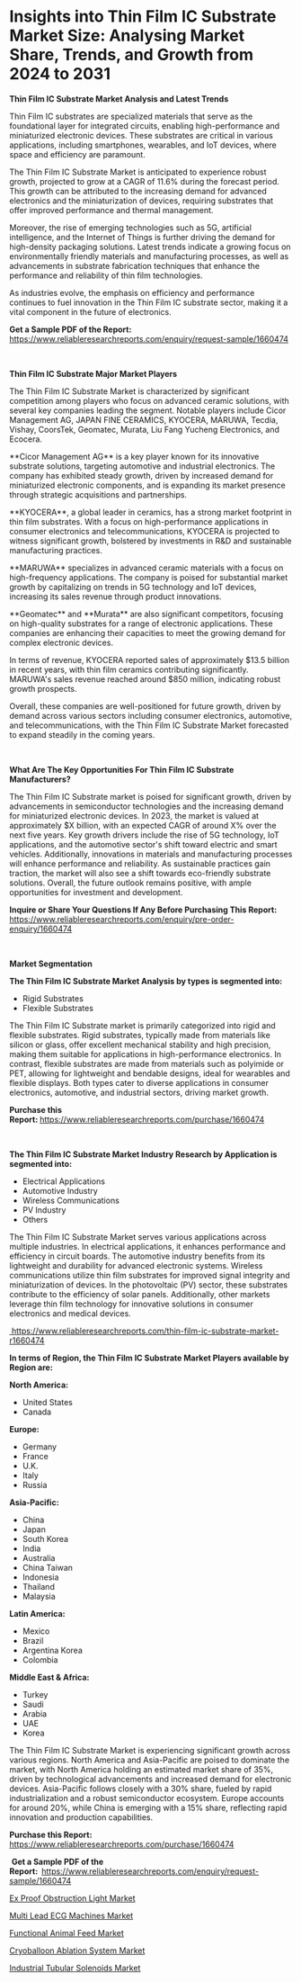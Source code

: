 <p><h1>Insights into Thin Film IC Substrate Market Size: Analysing Market Share, Trends, and Growth from 2024 to 2031</h1></p><p><strong>Thin Film IC Substrate Market Analysis and Latest Trends</strong></p>
<p><p>Thin Film IC substrates are specialized materials that serve as the foundational layer for integrated circuits, enabling high-performance and miniaturized electronic devices. These substrates are critical in various applications, including smartphones, wearables, and IoT devices, where space and efficiency are paramount.</p><p>The Thin Film IC Substrate Market is anticipated to experience robust growth, projected to grow at a CAGR of 11.6% during the forecast period. This growth can be attributed to the increasing demand for advanced electronics and the miniaturization of devices, requiring substrates that offer improved performance and thermal management. </p><p>Moreover, the rise of emerging technologies such as 5G, artificial intelligence, and the Internet of Things is further driving the demand for high-density packaging solutions. Latest trends indicate a growing focus on environmentally friendly materials and manufacturing processes, as well as advancements in substrate fabrication techniques that enhance the performance and reliability of thin film technologies.</p><p>As industries evolve, the emphasis on efficiency and performance continues to fuel innovation in the Thin Film IC substrate sector, making it a vital component in the future of electronics.</p></p>
<p><strong>Get a Sample PDF of the Report:&nbsp;</strong> <a href="https://www.reliableresearchreports.com/enquiry/request-sample/1660474?utm_campaign=28&utm_medium=2&utm_source=Github&utm_content=ia&utm_term=26102024&utm_id=thin-film-ic-substrate">https://www.reliableresearchreports.com/enquiry/request-sample/1660474</a></p>
<p>&nbsp;</p>
<p><strong>Thin Film IC Substrate Major Market Players</strong></p>
<p><p>The Thin Film IC Substrate Market is characterized by significant competition among players who focus on advanced ceramic solutions, with several key companies leading the segment. Notable players include Cicor Management AG, JAPAN FINE CERAMICS, KYOCERA, MARUWA, Tecdia, Vishay, CoorsTek, Geomatec, Murata, Liu Fang Yucheng Electronics, and Ecocera.</p><p>**Cicor Management AG** is a key player known for its innovative substrate solutions, targeting automotive and industrial electronics. The company has exhibited steady growth, driven by increased demand for miniaturized electronic components, and is expanding its market presence through strategic acquisitions and partnerships.</p><p>**KYOCERA**, a global leader in ceramics, has a strong market footprint in thin film substrates. With a focus on high-performance applications in consumer electronics and telecommunications, KYOCERA is projected to witness significant growth, bolstered by investments in R&D and sustainable manufacturing practices.</p><p>**MARUWA** specializes in advanced ceramic materials with a focus on high-frequency applications. The company is poised for substantial market growth by capitalizing on trends in 5G technology and IoT devices, increasing its sales revenue through product innovations.</p><p>**Geomatec** and **Murata** are also significant competitors, focusing on high-quality substrates for a range of electronic applications. These companies are enhancing their capacities to meet the growing demand for complex electronic devices.</p><p>In terms of revenue, KYOCERA reported sales of approximately $13.5 billion in recent years, with thin film ceramics contributing significantly. MARUWA's sales revenue reached around $850 million, indicating robust growth prospects.</p><p>Overall, these companies are well-positioned for future growth, driven by demand across various sectors including consumer electronics, automotive, and telecommunications, with the Thin Film IC Substrate Market forecasted to expand steadily in the coming years.</p></p>
<p>&nbsp;</p>
<p><strong>What Are The Key Opportunities For Thin Film IC Substrate Manufacturers?</strong></p>
<p><p>The Thin Film IC Substrate market is poised for significant growth, driven by advancements in semiconductor technologies and the increasing demand for miniaturized electronic devices. In 2023, the market is valued at approximately $X billion, with an expected CAGR of around X% over the next five years. Key growth drivers include the rise of 5G technology, IoT applications, and the automotive sector's shift toward electric and smart vehicles. Additionally, innovations in materials and manufacturing processes will enhance performance and reliability. As sustainable practices gain traction, the market will also see a shift towards eco-friendly substrate solutions. Overall, the future outlook remains positive, with ample opportunities for investment and development.</p></p>
<p><strong>Inquire or Share Your Questions If Any Before Purchasing This Report:</strong> <a href="https://www.reliableresearchreports.com/enquiry/pre-order-enquiry/1660474?utm_campaign=28&utm_medium=2&utm_source=Github&utm_content=ia&utm_term=26102024&utm_id=thin-film-ic-substrate">https://www.reliableresearchreports.com/enquiry/pre-order-enquiry/1660474</a></p>
<p>&nbsp;</p>
<p><strong>Market Segmentation</strong></p>
<p><strong>The Thin Film IC Substrate Market Analysis by types is segmented into:</strong></p>
<p><ul><li>Rigid Substrates</li><li>Flexible Substrates</li></ul></p>
<p><p>The Thin Film IC Substrate market is primarily categorized into rigid and flexible substrates. Rigid substrates, typically made from materials like silicon or glass, offer excellent mechanical stability and high precision, making them suitable for applications in high-performance electronics. In contrast, flexible substrates are made from materials such as polyimide or PET, allowing for lightweight and bendable designs, ideal for wearables and flexible displays. Both types cater to diverse applications in consumer electronics, automotive, and industrial sectors, driving market growth.</p></p>
<p><strong>Purchase this Report:&nbsp;</strong><a href="https://www.reliableresearchreports.com/purchase/1660474?utm_campaign=28&utm_medium=2&utm_source=Github&utm_content=ia&utm_term=26102024&utm_id=thin-film-ic-substrate">https://www.reliableresearchreports.com/purchase/1660474</a></p>
<p>&nbsp;</p>
<p><strong>The Thin Film IC Substrate Market Industry Research by Application is segmented into:</strong></p>
<p><ul><li>Electrical Applications</li><li>Automotive Industry</li><li>Wireless Communications</li><li>PV Industry</li><li>Others</li></ul></p>
<p><p>The Thin Film IC Substrate Market serves various applications across multiple industries. In electrical applications, it enhances performance and efficiency in circuit boards. The automotive industry benefits from its lightweight and durability for advanced electronic systems. Wireless communications utilize thin film substrates for improved signal integrity and miniaturization of devices. In the photovoltaic (PV) sector, these substrates contribute to the efficiency of solar panels. Additionally, other markets leverage thin film technology for innovative solutions in consumer electronics and medical devices.</p></p>
<p><a href="https://www.reliableresearchreports.com/thin-film-ic-substrate-market-r1660474?utm_campaign=28&utm_medium=2&utm_source=Github&utm_content=ia&utm_term=26102024&utm_id=thin-film-ic-substrate">&nbsp;https://www.reliableresearchreports.com/thin-film-ic-substrate-market-r1660474</a></p>
<p><strong>In terms of Region, the Thin Film IC Substrate Market Players available by Region are:</strong></p>
<p>
    <p> <strong> North America: </strong>
        <ul>
            <li>United States</li>
            <li>Canada</li>
        </ul>
        </p> 
    <p> <strong> Europe: </strong>
        <ul>
            <li>Germany</li>
            <li>France</li>
            <li>U.K.</li>
            <li>Italy</li>
            <li>Russia</li>
        </ul>
        </p> 
    <p> <strong> Asia-Pacific: </strong>
        <ul>
            <li>China</li>
            <li>Japan</li>
            <li>South Korea</li>
            <li>India</li>
            <li>Australia</li>
            <li>China Taiwan</li>
            <li>Indonesia</li>
            <li>Thailand</li>
            <li>Malaysia</li>
        </ul>
        </p> 
    <p> <strong> Latin America: </strong>
        <ul>
            <li>Mexico</li>
            <li>Brazil</li>
            <li>Argentina Korea</li>
            <li>Colombia</li>
        </ul>
        </p> 
    <p> <strong> Middle East & Africa: </strong>
        <ul>
            <li>Turkey</li>
            <li>Saudi</li>
            <li>Arabia</li>
            <li>UAE</li>
            <li>Korea</li>
        </ul>
    </p>
    </p>
<p><p>The Thin Film IC Substrate Market is experiencing significant growth across various regions. North America and Asia-Pacific are poised to dominate the market, with North America holding an estimated market share of 35%, driven by technological advancements and increased demand for electronic devices. Asia-Pacific follows closely with a 30% share, fueled by rapid industrialization and a robust semiconductor ecosystem. Europe accounts for around 20%, while China is emerging with a 15% share, reflecting rapid innovation and production capabilities.</p></p>
<p><strong>Purchase this Report: </strong><a href="https://www.reliableresearchreports.com/purchase/1660474?utm_campaign=28&utm_medium=2&utm_source=Github&utm_content=ia&utm_term=26102024&utm_id=thin-film-ic-substrate">https://www.reliableresearchreports.com/purchase/1660474</a></p>
<p>&nbsp;<strong>Get a Sample PDF of the Report:&nbsp;&nbsp;</strong><a href="https://www.reliableresearchreports.com/enquiry/request-sample/1660474?utm_campaign=28&utm_medium=2&utm_source=Github&utm_content=ia&utm_term=26102024&utm_id=thin-film-ic-substrate">https://www.reliableresearchreports.com/enquiry/request-sample/1660474</a></p>
<p><strong></strong></p>
<p><p><a href="https://issuu.com/reportprime-2/docs/ex-proof-obstruction-light-market-size-2030.pptx?utm_campaign=28&utm_medium=2&utm_source=Github&utm_content=ia&utm_term=26102024&utm_id=thin-film-ic-substrate">Ex Proof Obstruction Light Market</a></p><p><a href="https://www.linkedin.com/pulse/multi-lead-ecg-machines-market-refracting-trends-consumer-behaviors-jbssf?utm_campaign=28&utm_medium=2&utm_source=Github&utm_content=ia&utm_term=26102024&utm_id=thin-film-ic-substrate">Multi Lead ECG Machines Market</a></p><p><a href="https://github.com/NathanColeman327/Market-Research-Report-List-1/blob/main/functional-animal-feed-market.md?utm_campaign=28&utm_medium=2&utm_source=Github&utm_content=ia&utm_term=26102024&utm_id=thin-film-ic-substrate">Functional Animal Feed Market</a></p><p><a href="https://www.linkedin.com/pulse/cryoballoon-ablation-system-market-research-report-exploring-size-ta8kf?utm_campaign=28&utm_medium=2&utm_source=Github&utm_content=ia&utm_term=26102024&utm_id=thin-film-ic-substrate">Cryoballoon Ablation System Market</a></p><p><a href="https://issuu.com/reportprime-2/docs/industrial-tubular-solenoids-market-size-2030.pptx?utm_campaign=28&utm_medium=2&utm_source=Github&utm_content=ia&utm_term=26102024&utm_id=thin-film-ic-substrate">Industrial Tubular Solenoids Market</a></p></p>
